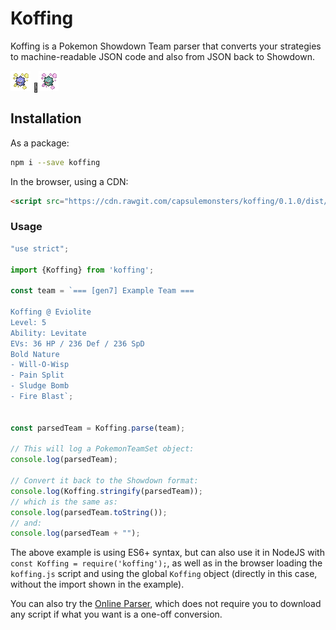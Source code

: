 # Koffing
Koffing is a Pokemon Showdown Team parser that converts your strategies to 
machine-readable JSON code and also from JSON back to Showdown.

![koffing](docs/assets/img/koffing.png) 🔁![koffing](docs/assets/img/koffing-shiny.png)

## Installation

As a package:
```bash
npm i --save koffing
```

In the browser, using a CDN:
```html
<script src="https://cdn.rawgit.com/capsulemonsters/koffing/0.1.0/dist/koffing.js"></script>
```

### Usage
```js
"use strict";

import {Koffing} from 'koffing';

const team = `=== [gen7] Example Team ===

Koffing @ Eviolite
Level: 5
Ability: Levitate
EVs: 36 HP / 236 Def / 236 SpD
Bold Nature
- Will-O-Wisp
- Pain Split
- Sludge Bomb
- Fire Blast`;


const parsedTeam = Koffing.parse(team);

// This will log a PokemonTeamSet object:
console.log(parsedTeam);

// Convert it back to the Showdown format:
console.log(Koffing.stringify(parsedTeam));
// which is the same as:
console.log(parsedTeam.toString());
// and:
console.log(parsedTeam + "");
```

The above example is using ES6+ syntax, but can also use it in NodeJS with 
`const Koffing = require('koffing');`, as well as in the browser loading the
`koffing.js` script and using the global `Koffing` object (directly in this
case, without the import shown in the example).


You can also try the [Online Parser](https://capsulemonsters.github.io/koffing), which does not require you to download
any script if what you want is a one-off conversion.
